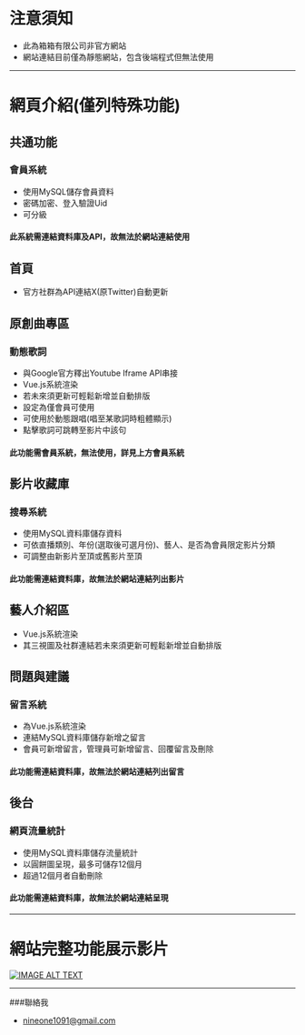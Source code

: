 # 注意須知
* 此為箱箱有限公司非官方網站
* 網站連結目前僅為靜態網站，包含後端程式但無法使用

---
# 網頁介紹(僅列特殊功能)
## 共通功能
### 會員系統
* 使用MySQL儲存會員資料
* 密碼加密、登入驗證Uid
* 可分級
#### **此系統需連結資料庫及API，故無法於網站連結使用**
## 首頁
* 官方社群為API連結X(原Twitter)自動更新
## 原創曲專區
### 動態歌詞
* 與Google官方釋出Youtube Iframe API串接
* Vue.js系統渲染
* 若未來須更新可輕鬆新增並自動排版
* 設定為僅會員可使用
* 可使用於動態跟唱(唱至某歌詞時粗體顯示)
* 點擊歌詞可跳轉至影片中該句
#### **此功能需會員系統，無法使用，詳見上方會員系統**
## 影片收藏庫
### 搜尋系統
* 使用MySQL資料庫儲存資料
* 可依直播類別、年份(選取後可選月份)、藝人、是否為會員限定影片分類
* 可調整由新影片至頂或舊影片至頂
#### **此功能需連結資料庫，故無法於網站連結列出影片**
## 藝人介紹區
* Vue.js系統渲染
* 其三視圖及社群連結若未來須更新可輕鬆新增並自動排版
## 問題與建議
### 留言系統
* 為Vue.js系統渲染
* 連結MySQL資料庫儲存新增之留言
* 會員可新增留言，管理員可新增留言、回覆留言及刪除
#### **此功能需連結資料庫，故無法於網站連結列出留言**
## 後台
### 網頁流量統計
* 使用MySQL資料庫儲存流量統計
* 以圓餅圖呈現，最多可儲存12個月
* 超過12個月者自動刪除
#### **此功能需連結資料庫，故無法於網站連結呈現**

---
# 網站完整功能展示影片
[![IMAGE ALT TEXT](http://img.youtube.com/vi/jEtjJZFgqrU/0.jpg)](https://www.youtube.com/watch?v=jEtjJZFgqrU "TheBox網站")

---
###聯絡我
* nineone1091@gmail.com


